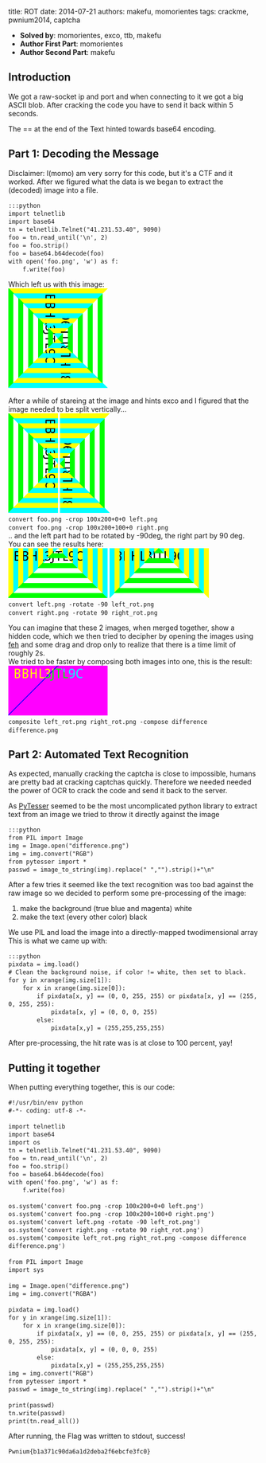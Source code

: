 title: ROT
date: 2014-07-21
authors: makefu, momorientes
tags: crackme, pwnium2014, captcha

 * **Solved by**: momorientes, exco, ttb, makefu
 * **Author First Part**: momorientes
 * **Author Second Part**: makefu

## Introduction
We got a raw-socket ip and port and when connecting to it we got a big ASCII
blob. After cracking the code you have to send it back within 5 seconds.

The == at the end of the Text hinted towards base64 encoding. 
## Part 1: Decoding the Message

Disclaimer: I(momo) am very sorry for this code, but it's a CTF and it worked.
After we figured what the data is we began to extract the (decoded) image into a file.

    :::python
    import telnetlib
    import base64
    tn = telnetlib.Telnet("41.231.53.40", 9090)
    foo = tn.read_until('\n', 2)
    foo = foo.strip()
    foo = base64.b64decode(foo)
    with open('foo.png', 'w') as f:
        f.write(foo) 

Which left us with this image:  
![Retrieved image](data/rot/foo.png)

After a while of stareing at the image and hints exco and I figured that the image needed to be split vertically...  
![left](data/rot/left.png)
![right](data/rot/right.png)  
`convert foo.png -crop 100x200+0+0 left.png`  
`convert foo.png -crop 100x200+100+0 right.png`  
.. and the left part had to be rotated by -90deg, the right part by 90 deg.  
You can see the results here:  
![left](data/rot/left_rot.png)
![right](data/rot/right_rot.png)  
`convert left.png -rotate -90 left_rot.png`  
`convert right.png -rotate 90 right_rot.png`  

You can imagine that these 2 images, when merged together, show a hidden code, which we then tried to decipher by opening the images using [feh](http://feh.finalrewind.org/) and some drag and drop only to realize that there is a time limit of roughly 2s.  
We tried to be faster by composing both images into one, this is the result:  
![difference](data/rot/difference.png)  
`composite left_rot.png right_rot.png -compose difference difference.png`

## Part 2: Automated Text Recognition
As expected, manually cracking the captcha is close to impossible, humans are
pretty bad at cracking captchas quickly. Therefore we needed needed the power
of OCR to crack the code and send it back to the server.

As [PyTesser]( https://pytesser.googlecode.com/ ) seemed to be the most uncomplicated python library to extract text
from an image we tried to throw it directly against the image

    :::python
    from PIL import Image
    img = Image.open("difference.png")
    img = img.convert("RGB")
    from pytesser import *
    passwd = image_to_string(img).replace(" ","").strip()+"\n"

After a few tries it seemed like the text recognition was too bad against the
raw image so we decided to perform some pre-processing of the image:

 1. make the background (true blue and magenta) white 
 2. make the text (every other color) black

We use PIL and load the image into a directly-mapped twodimensional array
This is what we came up with:

    :::python
    pixdata = img.load()
    # Clean the background noise, if color != white, then set to black.
    for y in xrange(img.size[1]):
        for x in xrange(img.size[0]):
            if pixdata[x, y] == (0, 0, 255, 255) or pixdata[x, y] == (255, 0, 255, 255):
                pixdata[x, y] = (0, 0, 0, 255)
            else:
                pixdata[x,y] = (255,255,255,255)

After pre-processing, the hit rate was is at close to 100 percent, yay!

## Putting it together

When putting everything together, this is our code:

    #!/usr/bin/env python
    #-*- coding: utf-8 -*-
    
    import telnetlib
    import base64
    import os
    tn = telnetlib.Telnet("41.231.53.40", 9090)
    foo = tn.read_until('\n', 2)
    foo = foo.strip()
    foo = base64.b64decode(foo)
    with open('foo.png', 'w') as f:
        f.write(foo)
      
    os.system('convert foo.png -crop 100x200+0+0 left.png')
    os.system('convert foo.png -crop 100x200+100+0 right.png')
    os.system('convert left.png -rotate -90 left_rot.png')
    os.system('convert right.png -rotate 90 right_rot.png')
    os.system('composite left_rot.png right_rot.png -compose difference difference.png')

    from PIL import Image
    import sys

    img = Image.open("difference.png")
    img = img.convert("RGBA")

    pixdata = img.load()
    for y in xrange(img.size[1]):
        for x in xrange(img.size[0]):
            if pixdata[x, y] == (0, 0, 255, 255) or pixdata[x, y] == (255, 0, 255, 255):
                pixdata[x, y] = (0, 0, 0, 255)
            else:
                pixdata[x,y] = (255,255,255,255)
    img = img.convert("RGB")
    from pytesser import *
    passwd = image_to_string(img).replace(" ","").strip()+"\n"

    print(passwd)
    tn.write(passwd)
    print(tn.read_all())

After running, the Flag was written to stdout, success!

    Pwnium{b1a371c90da6a1d2deba2f6ebcfe3fc0}
